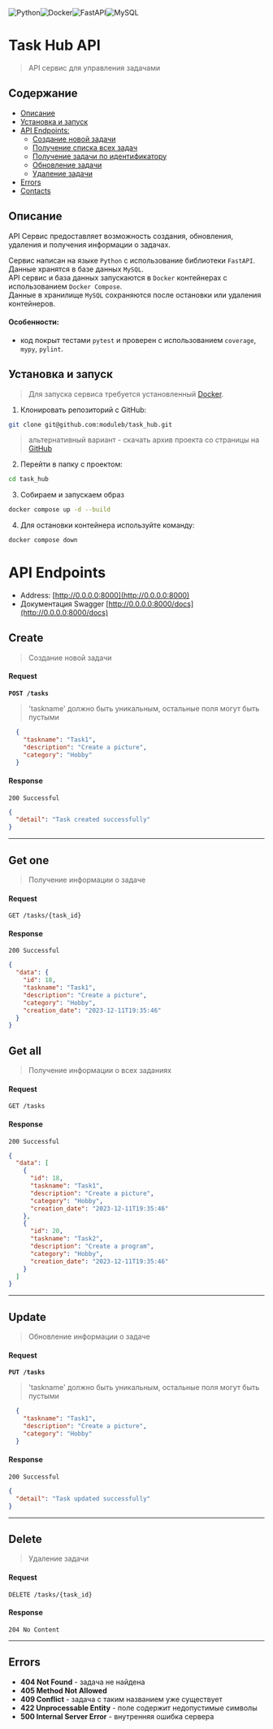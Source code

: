 ![Python](https://img.shields.io/badge/python-3670A0?style=for-the-badge&logo=python&logoColor=ffdd54)![Docker](https://img.shields.io/badge/docker-%230db7ed.svg?style=for-the-badge&logo=docker&logoColor=white)![FastAPI](https://img.shields.io/badge/FastAPI-005571?style=for-the-badge&logo=fastapi)![MySQL](https://img.shields.io/badge/mysql-%2300f.svg?style=for-the-badge&logo=mysql&logoColor=white)

# Task Hub API

> API сервис для управления задачами

## Содержание

+ [Описание](#description)
+ [Установка и запуск](#install)
+ [API Endpoints:](#api_endpoints)
    + [Создание новой задачи](#create)
    + [Получение списка всех задач](#get_all)
    + [Получение задачи по идентификатору](#get_one)
    + [Обновление задачи](#update)
    + [Удаление задачи](#delete)
+ [Errors](#errors)
+ [Contacts](#contacts)

<a id="description"></a>

## Описание

API Сервис предоставляет возможность создания, обновления, удаления и получения информации о задачах.

Сервис написан на языке `Python` с использование библиотеки `FastAPI`.
Данные хранятся в базе данных `MySQL`.  
API сервис и база данных запускаются в `Docker` контейнерах с использованием `Docker Compose`.  
Данные в хранилище `MySQL` сохраняются после остановки или удаления контейнеров.  


#### Особенности:
+ код покрыт тестами `pytest` и проверен с использованием `coverage`, `mypy`, `pylint`.

<a id="install"></a>

## Установка и запуск

> Для запуска сервиса требуется установленный [Docker](https://www.docker.com/get-started/).

1. Клонировать репозиторий с GitHub:

  ```bash
  git clone git@github.com:moduleb/task_hub.git
  ```

> альтернативный вариант - скачать архив проекта со страницы на [GitHub](https://github.com/moduleb/task_hub)

2. Перейти в папку с проектом:

  ```bash
  cd task_hub
  ```

3. Собираем и запускаем образ

  ```bash
docker compose up -d --build
  ```

4. Для остановки контейнера используйте команду:

  ```bash
  docker compose down
  ```

<a id="api_endpoints"></a>

# API Endpoints

- Address: [http://0.0.0.0:8000](http://0.0.0.0:8000)
- Документация Swagger [http://0.0.0.0:8000/docs](http://0.0.0.0:8000/docs)

<a id="create"></a>

## Create

> Создание новой задачи

#### Request

**`POST /tasks`**

>'taskname' должно быть уникальным, остальные поля могут быть пустыми

```json
  {
    "taskname": "Task1",
    "description": "Create a picture",
    "category": "Hobby"
  }
```

#### Response

`200 Successful`

```json
{
  "detail": "Task created successfully"
}
```

---

<a id="get_one"></a>
## Get one

> Получение информации о задаче

#### Request

`GET /tasks/{task_id}`

#### Response

`200 Successful`

```json
{
  "data": {
    "id": 18,
    "taskname": "Task1",
    "description": "Create a picture",
    "category": "Hobby",
    "creation_date": "2023-12-11T19:35:46"
  }
}
```

<a id="get_all"></a>
## Get all

> Получение информации о всех заданиях

#### Request

`GET /tasks`

#### Response

`200 Successful`

```json
{
  "data": [
    {
      "id": 18,
      "taskname": "Task1",
      "description": "Create a picture",
      "category": "Hobby",
      "creation_date": "2023-12-11T19:35:46"
    },
    {
      "id": 20,
      "taskname": "Task2",
      "description": "Create a program",
      "category": "Hobby",
      "creation_date": "2023-12-11T19:35:46"
    }
  ]
}
```

---

<a id="update"></a>
## Update

> Обновление информации о задаче

#### Request

**`PUT /tasks`**

>'taskname' должно быть уникальным, остальные поля могут быть пустыми

```json
  {
    "taskname": "Task1",
    "description": "Create a picture",
    "category": "Hobby"
  }
```

#### Response

`200 Successful`

```json
{
  "detail": "Task updated successfully"
}
```

---

<a id="delete"></a>
## Delete
> Удаление задачи

#### Request

`DELETE /tasks/{task_id}`

#### Response

`204 No Content`


---

<a id="errors"></a>

## Errors

- **404 Not Found** - задача не найдена
- **405 Method Not Allowed**
- **409 Conflict** - задача с таким названием уже существует
- **422 Unprocessable Entity** - поле содержит недопустимые символы
- **500 Internal Server Error** - внутренняя ошибка сервера


